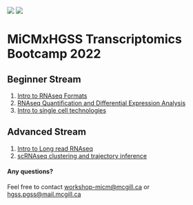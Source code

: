 ![](https://www.mcgill.ca/micm/files/micm/moriarty_branding_img.png) ![](https://external-content.duckduckgo.com/iu/?u=https%3A%2F%2Fhgssconference2015.files.wordpress.com%2F2015%2F02%2Fhgsslogo-black.png%3Fw%3D300%26h%3D166&f=1&nofb=1&ipt=b75e34270421a48f84f43280839f281a84035b4e0c58a82c0e3a0a60946b12d9&ipo=images)

# MiCMxHGSS Transcriptomics Bootcamp 2022

## Beginner Stream
1. [Intro to RNAseq Formats](https://github.com/McGill-MiCM/MiCM_BootcampF22_IntroRNAseqFormats)
2. [RNAseq Quantification and Differential Expression Analysis](https://github.com/McGill-MiCM/MiCM_BootcampF22_RNAseqQuantification)
3. [Intro to single cell technologies](https://github.com/McGill-MiCM/MiCM_BootcampF22_Intro_Singlecell)

## Advanced Stream
1. [Intro to Long read RNAseq](https://github.com/McGill-MiCM/MiCM_BootcampF22_LongRead_RNAseq)
2. [scRNAseq clustering and trajectory inference](https://github.com/McGill-MiCM/MiCM_BootcampF22_singleCell_Clustering_trajectoryInference)




















#### Any questions?
Feel free to contact workshop-micm@mcgill.ca or hgss.pgss@mail.mcgill.ca 
